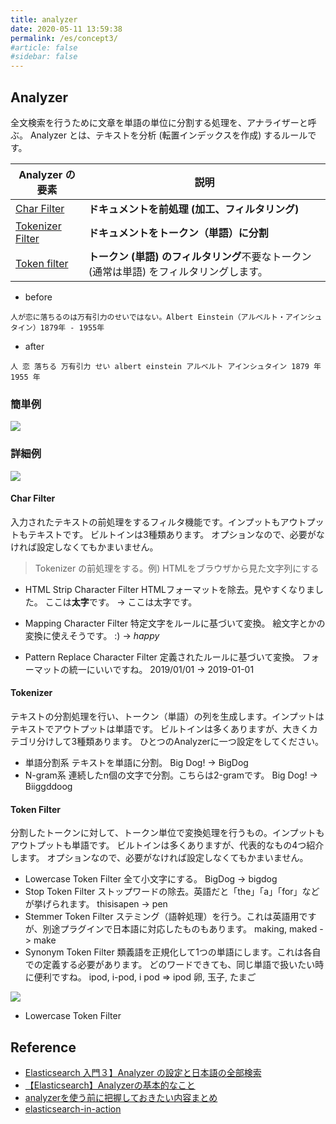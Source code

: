 ```yaml
---
title: analyzer
date: 2020-05-11 13:59:38
permalink: /es/concept3/
#article: false
#sidebar: false
---
```



## Analyzer

全文検索を行うために文章を単語の単位に分割する処理を、アナライザーと呼ぶ。
Analyzer とは、テキストを分析 (転置インデックスを作成) するルールです。


| **Analyzer の要素**                                                               | **説明**                                            |
|--------------------------------------------------------------------------------|---------------------------------------------------|
| [Char Filter](https://hogetech.info/oss/elasticsearch/analyzer#char_filter)    | **ドキュメントを前処理 (加工、フィルタリング)**                       |
| [Tokenizer Filter](https://hogetech.info/oss/elasticsearch/analyzer#tokenizer) | **ドキュメントをトークン（単語）に分割**                            |
| [Token filter](https://hogetech.info/oss/elasticsearch/analyzer#token_filter)  | **トークン (単語) のフィルタリング**不要なトークン(通常は単語) をフィルタリングします。 |                                                 |

- before
```
人が恋に落ちるのは万有引力のせいではない。Albert Einstein（アルベルト・アインシュタイン）1879年 - 1955年
```

- after
```
人 恋 落ちる 万有引力 せい albert einstein アルベルト アインシュタイン 1879 年 1955 年
```
### 簡単例
![](/images/backend/21.Elasticsearch/38674b49.png)


### 詳細例
![](/images/backend/21.Elasticsearch/2112fce4.png)


#### Char Filter
入力されたテキストの前処理をするフィルタ機能です。インプットもアウトプットもテキストです。
ビルトインは3種類あります。
オプションなので、必要がなければ設定しなくてもかまいません。

>Tokenizer の前処理をする。例) HTMLをブラウザから見た文字列にする

- HTML Strip Character Filter
HTMLフォーマットを除去。見やすくなりました。
ここは<b>太字</b>です。 -> ここは太字です。

- Mapping Character Filter
特定文字をルールに基づいて変換。 絵文字とかの変換に使えそうです。
:) -> _happy_

- Pattern Replace Character Filter
定義されたルールに基づいて変換。 フォーマットの統一にいいですね。
2019/01/01 -> 2019-01-01

#### Tokenizer
テキストの分割処理を行い、トークン（単語）の列を生成します。インプットはテキストでアウトプットは単語です。
ビルトインは多くありますが、大きくカテゴリ分けして3種類あります。
ひとつのAnalyzerに一つ設定をしてください。

- 単語分割系
テキストを単語に分割。
Big Dog! -> BigDog
- N-gram系
連続したn個の文字で分割。こちらは2-gramです。
Big Dog! -> Biiggddoog

#### Token Filter
分割したトークンに対して、トークン単位で変換処理を行うもの。インプットもアウトプットも単語です。
ビルトインは多くありますが、代表的なもの4つ紹介します。
オプションなので、必要がなければ設定しなくてもかまいません。

- Lowercase Token Filter
全て小文字にする。
BigDog -> bigdog
- Stop Token Filter
ストップワードの除去。英語だと「the」「a」「for」などが挙げられます。
thisisapen -> pen
-  Stemmer Token Filter
ステミング（語幹処理）を行う。これは英語用ですが、別途プラグインで日本語に対応したものもあります。
making, maked -> make
- Synonym Token Filter
類義語を正規化して1つの単語にします。これは各自での定義する必要があります。
どのワードできても、同じ単語で扱いたい時に便利ですね。
ipod, i-pod, i pod => ipod
卵, 玉子, たまご

![](/images/backend/21.Elasticsearch/91a4ab12.png)

- Lowercase Token Filter


## Reference

- [Elasticsearch 入門３】Analyzer の設定と日本語の全部検索](https://www.yuque.com/u2308208/zqm6t6/gb1ylvggeefavcrx#R7JSt:~:text=%E3%80%90Elasticsearch%20%E5%85%A5%E9%96%80%EF%BC%93%E3%80%91Analyzer%20%E3%81%AE%E8%A8%AD%E5%AE%9A%E3%81%A8%E6%97%A5%E6%9C%AC%E8%AA%9E%E3%81%AE%E5%85%A8%E9%83%A8%E6%A4%9C%E7%B4%A2)
- [【Elasticsearch】Analyzerの基本的なこと](https://qiita.com/boutan/items/4a4341ad7fcd11205b94#%E3%81%AF%E3%81%98%E3%82%81%E3%81%AB)
- [analyzerを使う前に把握しておきたい内容まとめ](https://qiita.com/C_HERO/items/094af261db4725b4baa9#1-analyzer%E3%82%92%E6%A7%8B%E6%88%90%E3%81%99%E3%82%8B3%E3%81%A4%E3%81%AE%E8%A6%81%E7%B4%A0)
- [elasticsearch-in-action](https://livebook.manning.com/book/elasticsearch-in-action/chapter-5/15)